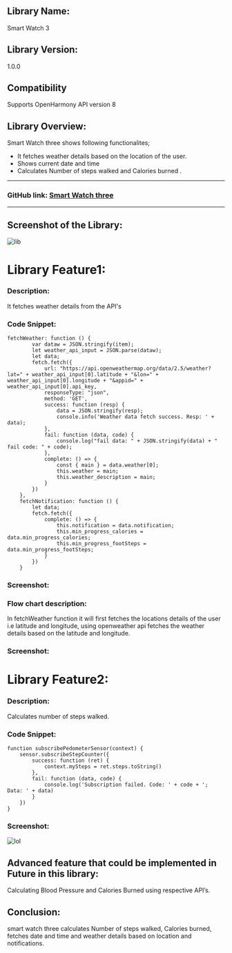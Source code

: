 ## Library Name:
Smart Watch 3

## Library Version:
1.0.0

## Compatibility
Supports OpenHarmony API version 8

## Library Overview:
Smart Watch three shows following functionalites;
- It fetches weather details based on the location of the user.
- Shows current date and time
- Calculates Number of steps walked  and Calories burned .

<hr>

### GitHub link: [Smart Watch three](https://github.com/Applib-OpenHarmony/SmartWatchThree)
<hr>



## Screenshot of the Library:
![lib](https://user-images.githubusercontent.com/61938892/176523931-5885bcb5-49a7-4f01-8a54-75f82697069f.PNG)




# Library Feature1:
### Description:
It fetches weather details from the API's
### Code Snippet:
```
fetchWeather: function () {
        var dataw = JSON.stringify(item);
        let weather_api_input = JSON.parse(dataw);
        let data;
        fetch.fetch({
            url: "https://api.openweathermap.org/data/2.5/weather?lat=" + weather_api_input[0].latitude + "&lon=" + weather_api_input[0].longitude + "&appid=" + weather_api_input[0].api_key,
            responseType: "json",
            method: 'GET',
            success: function (resp) {
                data = JSON.stringify(resp);
                console.info('Weather data fetch success. Resp: ' + data);
            },
            fail: function (data, code) {
                console.log("fail data: " + JSON.stringify(data) + " fail code: " + code);
            },
            complete: () => {
                const { main } = data.weather[0];
                this.weather = main;
                this.weather_description = main;
            }
        })
    },
    fetchNotification: function () {
        let data;
        fetch.fetch({
            complete: () => {
                this.notification = data.notification;
                this.min_progress_calories = data.min_progress_calories;
                this.min_progress_footSteps = data.min_progress_footSteps;
            }
        })
    }
```

### Screenshot:


### Flow chart description:
In fetchWeather function it will first fetches the locations details of the user i.e latitude and longitude,
 using openweather api fetches the weather details based on the latitude and longitude.


### Screenshot: 


# Library Feature2:
### Description: 
Calculates number of steps walked.

### Code Snippet:
```
function subscribePedometerSensor(context) {
    sensor.subscribeStepCounter({
        success: function (ret) {
            context.mySteps = ret.steps.toString()
        },
        fail: function (data, code) {
            console.log('Subscription failed. Code: ' + code + '; Data: ' + data)
        }
    })
}

```
### Screenshot:


![lol](https://user-images.githubusercontent.com/61938892/176526712-1ec566c4-166f-41c5-8505-60bdfcb2722c.PNG)

## Advanced feature that could be implemented in Future in this library: 
Calculating Blood Pressure and Calories Burned using respective API’s.


## Conclusion:
smart watch three calculates Number of steps walked, Calories burned, fetches date and time and weather details based on location and notifications.

